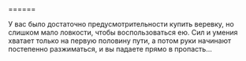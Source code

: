 ======

У вас было достаточно предусмотрительности купить веревку, но слишком мало ловкости, чтобы воспользоваться ею. Сил и умения хватает только на первую половину пути, а потом руки начинают постепенно разжиматься, и вы падаете прямо в пропасть...

